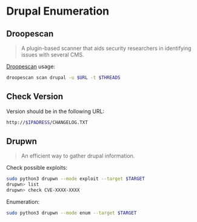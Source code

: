 # Drupal Enumeration

## Droopescan

> A plugin-based scanner that aids security researchers in identifying issues with several CMS.

[Droopescan](https://github.com/droope/droopescan) usage:

```bash
droopescan scan drupal -u $URL -t $THREADS
```

## Check Version

Version should be in the following URL:

```bash
http://$IPADRESS/CHANGELOG.TXT
```

## Drupwn

> An efficient way to gather drupal information.

Check possible exploits: 

```bash
sudo python3 drupwn --mode exploit --target $TARGET
drupwn> list
drupwn> check CVE-XXXX-XXXX
```

Enumeration:

```bash
sudo python3 drupwn --mode enum --target $TARGET
```
